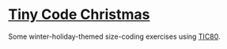 # [Tiny Code Christmas](https://tcc.lovebyte.party/)

Some winter-holiday-themed size-coding exercises using [TIC80](https://tic80.com/).
